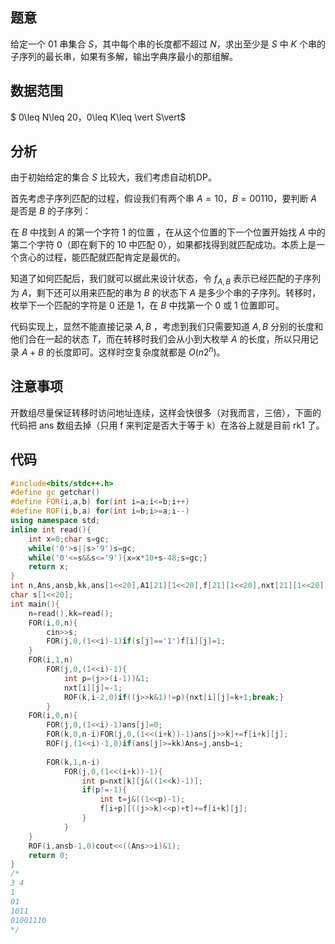 ## 题意
给定一个 $01$ 串集合 $S$，其中每个串的长度都不超过 $N$，求出至少是 $S$ 中 $K$ 个串的子序列的最长串，如果有多解，输出字典序最小的那组解。
## 数据范围
$ 0\leq N\leq 20$，$0\leq K\leq \vert S\vert$

## 分析
由于初始给定的集合 $S$ 比较大，我们考虑自动机DP。

首先考虑子序列匹配的过程，假设我们有两个串 $A=10$，$B=00110$，要判断 $A$ 是否是 $B$ 的子序列：

在 $B$ 中找到 $A$ 的第一个字符 $1$ 的位置 ，在从这个位置的下一个位置开始找 $A$ 中的第二个字符 $0$（即在剩下的 $10$ 中匹配 $0$），如果都找得到就匹配成功。本质上是一个贪心的过程，能匹配就匹配肯定是最优的。

知道了如何匹配后，我们就可以据此来设计状态，令 $f_{A,B}$ 表示已经匹配的子序列为 $A$，剩下还可以用来匹配的串为 $B$ 的状态下 $A$ 是多少个串的子序列。转移时，枚举下一个匹配的字符是 $0$ 还是 $1$，在 $B$ 中找第一个 $0$ 或 $1$ 位置即可。

代码实现上，显然不能直接记录 $A,B$ ，考虑到我们只需要知道 $A,B$ 分别的长度和他们合在一起的状态 $T$，而在转移时我们会从小到大枚举 $A$ 的长度，所以只用记录 $A+B$ 的长度即可。这样时空复杂度就都是 $O(n2^n)$。

## 注意事项
开数组尽量保证转移时访问地址连续，这样会快很多（对我而言，三倍），下面的代码把 ans 数组去掉（只用 f 来判定是否大于等于 k）在洛谷上就是目前 rk1 了。

## 代码

```cpp
#include<bits/stdc++.h>
#define gc getchar()
#define FOR(i,a,b) for(int i=a;i<=b;i++)
#define ROF(i,b,a) for(int i=b;i>=a;i--)
using namespace std;
inline int read(){
	int x=0;char s=gc;
	while('0'>s||s>'9')s=gc;
	while('0'<=s&&s<='9'){x=x*10+s-48;s=gc;}
	return x;
} 
int n,Ans,ansb,kk,ans[1<<20],A1[21][1<<20],f[21][1<<20],nxt[21][1<<20];
char s[1<<20];
int main(){
	n=read(),kk=read();
	FOR(i,0,n){
		cin>>s;
		FOR(j,0,(1<<i)-1)if(s[j]=='1')f[i][j]=1;
	}	
	FOR(i,1,n)
		FOR(j,0,(1<<i)-1){
			int p=(j>>(i-1))&1;
			nxt[i][j]=-1;
			ROF(k,i-2,0)if((j>>k&1)!=p){nxt[i][j]=k+1;break;}
		}
	FOR(i,0,n){
		FOR(j,0,(1<<i)-1)ans[j]=0;
		FOR(k,0,n-i)FOR(j,0,(1<<(i+k))-1)ans[j>>k]+=f[i+k][j];
		ROF(j,(1<<i)-1,0)if(ans[j]>=kk)Ans=j,ansb=i;
        
		FOR(k,1,n-i)
			FOR(j,0,(1<<(i+k))-1){
				int p=nxt[k][j&((1<<k)-1)];
				if(p!=-1){
					int t=j&((1<<p)-1);
					f[i+p][((j>>k)<<p)+t]+=f[i+k][j];
				}
			}
	}
	ROF(i,ansb-1,0)cout<<((Ans>>i)&1);
	return 0;
} 
/*
3 4
1
01
1011
01001110
*/ 
```


